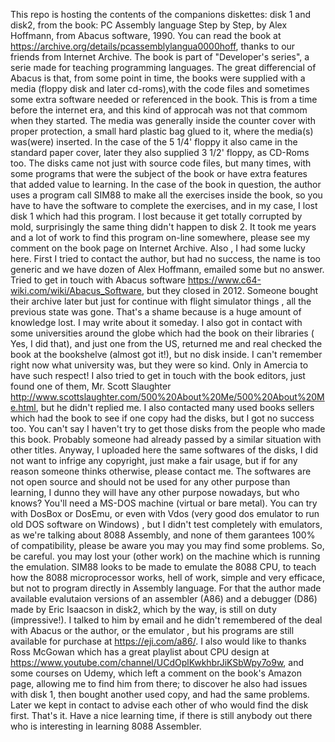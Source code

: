 This repo is hosting the contents of the companions diskettes: disk 1 and disk2, from the book: PC Assembly language Step by Step, by Alex Hoffmann, from Abacus software, 1990.
You can read the book at https://archive.org/details/pcassemblylangua0000hoff, thanks to our friends from Internet Archive. The book is part of "Developer's series", a serie made for teaching programming languages. The great differencial of Abacus is that, from some point in time, the books were supplied with a media (floppy disk and later cd-roms),with the code files and sometimes some extra software needed or referenced in the book. This is from a time before the internet era, and this kind of approcah was not that commom when they started. The media was generally inside the counter cover with proper protection, a small hard plastic bag glued to it, where the media(s) was(were) inserted. In the case of the 5 1/4' floppy it also came in the standard paper cover, later they also supplied 3 1/2' floppy, as CD-Roms too. The disks came not just with source code files, but many times, with some programs that were the subject of the book or have extra features that added value to learning. In the case of the book in question, the author uses a program call SIM88 to make all the exercises inside the book, so you have to have the software to complete the exercises, and in my case, I lost disk 1 which had this program. I lost because it get totally corrupted by mold, surprisingly the same thing  didn't happen to disk 2. 
It took me years and a lot of work to find this program on-line somewhere, please see my comment on the book page on Internet Archive. Also , I had some lucky here. First I tried to contact the author, but had no success, the name is too generic and we have dozen of Alex Hoffmann, emailed some but no answer. Tried to get in touch with Abacus software https://www.c64-wiki.com/wiki/Abacus_Software, but they closed in 2012. Someone bought their archive later but just for continue with flight simulator things , all the previous state was gone. That's a shame because is a huge amount of knowledge lost. I may write about it someday. I also got in contact with some universities around the globe which had the book on their libraries ( Yes, I did that), and just one from the US, returned me and real checked the book at the bookshelve (almost got it!), but no disk inside. I can't remember right now what university was, but they were so kind. Only in Amercia to have such respect! I also tried to get in touch with the book editors, just found one of them, Mr. Scott Slaughter http://www.scottslaughter.com/500%20About%20Me/500%20About%20Me.html, but he didn't replied me. I also contacted many used books sellers which had the book to see if one copy had the disks, but I got no success too. You can't say I haven't try to get those disks from the people who made this book. Probably someone had already passed by a similar situation with other titles. 
Anyway, I uploaded here the same softwares of the disks, I did not want to infrige any copyright, just make a fair usage, but if for any reason someone thinks otherwise, please contact me. The softwares are not open source and should not be used for any other purpose than learning, I dunno they will have any other purpose nowadays, but who knows? You'll need a MS-DOS machine (virtual or bare metal). You can try with DosBox or DosEmu, or even with Vdos (very good dos emulator to run old DOS software on Windows) , but I didn't test completely with emulators, as we're talking about 8088 Assembly, and none of them garantees 100% of compatibility, please be aware you may you may find some problems. So, be careful. you may lost your (other work) on the machine which is running the emulation. SIM88 looks to be made to emulate the 8088 CPU, to teach how the 8088 microprocessor works, hell of work, simple and very efficace, but not to program directly in Assembly language. For that the author made available evalutaion versions of an assembler (A86) and a debugger (D86) made by Eric Isaacson in disk2, which by the way, is still on duty (impressive!). I talked to him by email and he didn't remembered of the deal with Abacus or the author, or the emulator , but his programs are still available for purchase at https://eji.com/a86/. I also would like to thanks Ross McGowan which has a great playlist about CPU design at https://www.youtube.com/channel/UCdOplKwkhbrJiKSbWpy7o9w, and some courses on Udemy, which left a comment on the book's Amazon page, allowing me to find him from there; to discover he also had issues with disk 1, then bought another used copy, and had the same problems. Later we kept in contact to advise each other of who would find the disk first. That's it. Have a nice learning time, if there is still anybody out there who is interesting in learning 8088 Assembler. 
